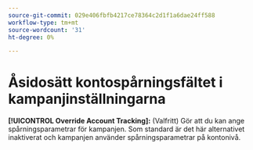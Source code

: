 ```yaml
---
source-git-commit: 029e406fbfb4217ce78364c2d1f1a6dae24ff588
workflow-type: tm+mt
source-wordcount: '31'
ht-degree: 0%

---
```

# Åsidosätt kontospårningsfältet i kampanjinställningarna

**[!UICONTROL Override Account Tracking]:** (Valfritt) Gör att du kan ange spårningsparametrar för kampanjen. Som standard är det här alternativet inaktiverat och kampanjen använder spårningsparametrar på kontonivå.
